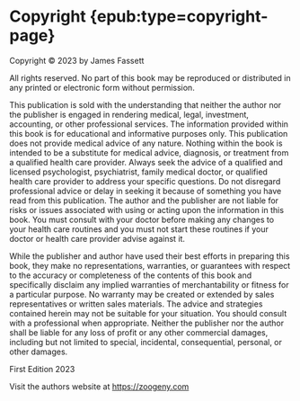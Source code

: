 # Copyright {epub:type=copyright-page}

Copyright © 2023 by James Fassett

All rights reserved. No part of this book may be reproduced or distributed in any printed or electronic form without permission.

This publication is sold with the understanding that neither the author nor the publisher is engaged in rendering medical, legal, investment, accounting, or other professional services. The information provided within this book is for educational and informative purposes only. This publication does not provide medical advice of any nature. Nothing within the book is intended to be a substitute for medical advice, diagnosis, or treatment from a qualified health care provider. Always seek the advice of a qualified and licensed psychologist, psychiatrist, family medical doctor, or qualified health care provider to address your specific questions. Do not disregard professional advice or delay in seeking it because of something you have read from this publication. The author and the publisher are not liable for risks or issues associated with using or acting upon the information in this book. You must consult with your doctor before making any changes to your health care routines and you must not start these routines if your doctor or health care provider advise against it.

While the publisher and author have used their best efforts in preparing this book, they make no representations, warranties, or guarantees with respect to the accuracy or completeness of the contents of this book and specifically disclaim any implied warranties of merchantability or fitness for a particular purpose. No warranty may be created or extended by sales representatives or written sales materials. The advice and strategies contained herein may not be suitable for your situation. You should consult with a professional when appropriate. Neither the publisher nor the author shall be liable for any loss of profit or any other commercial damages, including but not limited to special, incidental, consequential, personal, or other damages.

First Edition 2023

Visit the authors website at https://zoogeny.com
